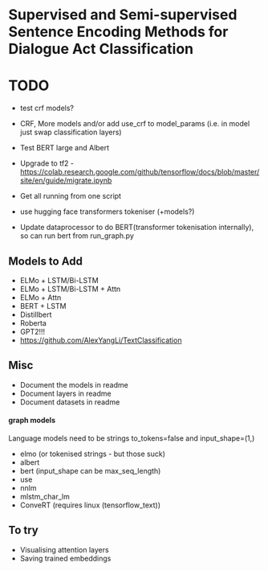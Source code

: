 # Supervised and Semi-supervised Sentence Encoding Methods for Dialogue Act Classification

# TODO
- test crf models?
- CRF, More models and/or add use_crf to model_params (i.e. in model just swap classification layers)

- Test BERT large and Albert

- Upgrade to tf2 - https://colab.research.google.com/github/tensorflow/docs/blob/master/site/en/guide/migrate.ipynb
- Get all running from one script 
- use hugging face transformers tokeniser (+models?)

- Update dataprocessor to do BERT(transformer tokenisation internally), so can run bert from run_graph.py
## Models to Add
- ELMo + LSTM/Bi-LSTM
- ELMo + LSTM/Bi-LSTM + Attn
- ELMo + Attn
- BERT + LSTM
- Distillbert
- Roberta
- GPT2!!!
- https://github.com/AlexYangLi/TextClassification

## Misc
- Document the models in readme
- Document layers in readme
- Document datasets in readme

#### graph models
Language models need to be strings to_tokens=false and input_shape=(1,)
- elmo (or tokenised strings - but those suck)
- albert
- bert (input_shape can be max_seq_length)
- use
- nnlm
- mlstm_char_lm
- ConveRT (requires linux (tensorflow_text))

## To try
- Visualising attention layers
- Saving trained embeddings